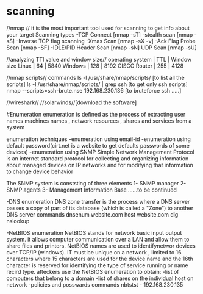 # scanning


//nmap //
it is the most important tool used for scanning to get info about your target
Scanning types
-TCP Connect [nmap -sT]
-stealth scan [nmap -sS]
-Inverse TCP flag scanning
-Xmas Scan [nmap -sX -v]
-Ack Flag Probe Scan [nmap -SF]
-IDLE/PID Header Scan [nmap -sN]
UDP Scan [nmap -sU]


//analyzing TTl value and window size//
operating system       |   TTL        |    Window size
   Linux               |   64         |      5840
   Windows             |   128        |      8192
   CISCO Router        |   255        |      4128
  
//nmap scripts//
commands
ls -l /usr/share/nmap/scripts/     [to list all the scripts]
ls -l /usr/share/nmap/scripts/  | grep ssh     [to get only ssh scripts]
nmap --scripts=ssh-brute.nse 192.168.230.136   [to bruteforce ssh .....]


//wireshark//
//solarwinds//[download the software]

#Enumeration
enumeration is defined as the process of extracting user names machines names , network resources , shares and services from a system

enumeration techniques 
-enumeration using email-id
-enumeration using default password(cirt.net is a website to get defaults passwords of some devices)
-enumeration using SNMP 
Simple Network Management Protocol is an internet standard protocol for collecting and organizing information about managed devices on IP networks and for modifying that information to change device behavior

The SNMP system is conststing of three elements 
1- SNMP manager
2- SNMP agents
3- Management Information Base
......to be continued

-DNS enumeration 
DNS zone transfer is the process where a DNS server passes a copy of part of its database (which is called a "Zone") to another DNS server
commands
dnsenum website.com
host website.com
dig
nslookup

-NetBIOS enumeration
NetBIOS stands for network basic input output system. it allows computer communication over a LAN and allow them to share files and printers.
NetBIOS names are used to identifynetwor devices over TCP/IP (windows).
IT must be unique on a network , limited to 16 characters where 15 characters are used for the device name and the 16th character is reserved for identifying the type of service running or name recird type.
atteckers use the NetBIOS enumeration to obtain:
-list of computers that belong to a domain 
-list of shares on the individual host on network
-policies and posswards
commands 
nbtstst - 192.168.230.135


